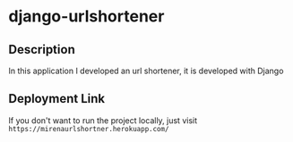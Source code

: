 # django-urlshortener

## Description

In this application I developed an url shortener, it is developed with Django

## Deployment Link
If you don't want to run the project locally, just visit `https://mirenaurlshortner.herokuapp.com/`
